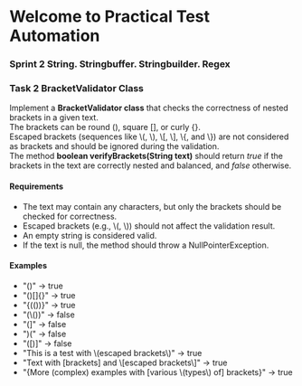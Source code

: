 # Welcome to Practical Test Automation
### Sprint 2 String. Stringbuffer. Stringbuilder. Regex

### Task 2 BracketValidator Class
Implement a **BracketValidator class** that checks the correctness of nested brackets in a given text.</br>
The brackets can be round (), square [], or curly {}. </br>
Escaped brackets (sequences like \\(, \\), \\[, \\], \\{, and \\}) are not considered as brackets and should be ignored during the validation.</br>
The method **boolean verifyBrackets(String text)** should return _true_ if the brackets in the text are correctly nested and balanced, and _false_ otherwise.

#### Requirements
- The text may contain any characters, but only the brackets should be checked for correctness.
- Escaped brackets (e.g., \\(, \\)) should not affect the validation result.
- An empty string is considered valid.
- If the text is null, the method should throw a NullPointerException.
#### Examples
- "()" -> true
- "()[]{}" -> true
- "{(())}" -> true
- "(\\())" -> false
- "(]" -> false
- ")(" -> false
- "([)]" -> false
- "This is a test with \\(escaped brackets\\)" -> true
- "Text with [brackets] and \\[escaped brackets\\]" -> true
- "{More (complex) examples with [various \\(types\\) of] brackets}" -> true
